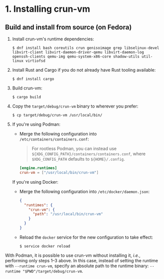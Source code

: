 # 1. Installing crun-vm

## Build and install from source (on Fedora)

1. Install crun-vm's runtime dependencies:

   ```console
   $ dnf install bash coreutils crun genisoimage grep libselinux-devel libvirt-client libvirt-daemon-driver-qemu libvirt-daemon-log openssh-clients qemu-img qemu-system-x86-core shadow-utils util-linux virtiofsd
   ```

2. Install Rust and Cargo if you do not already have Rust tooling available:

   ```console
   $ dnf install cargo
   ```

3. Build crun-vm:

   ```console
   $ cargo build
   ```

4. Copy the `target/debug/crun-vm` binary to wherever you prefer:

   ```console
   $ cp target/debug/crun-vm /usr/local/bin/
   ```

5. If you're using Podman:

     - Merge the following configuration into
       `/etc/containers/containers.conf`:

       > For rootless Podman, you can instead use
       > `${XDG_CONFIG_PATH}/containers/containers.conf`, where
       > `$XDG_CONFIG_PATH` defaults to `${HOME}/.config`.

       ```toml
       [engine.runtimes]
       crun-vm = ["/usr/local/bin/crun-vm"]
       ```

   If you're using Docker:

     - Merge the following configuration into `/etc/docker/daemon.json`:

       ```json
       {
         "runtimes": {
           "crun-vm": {
             "path": "/usr/local/bin/crun-vm"
           }
         }
       }
       ```

     - Reload the `docker` service for the new configuration to take effect:

       ```console
       $ service docker reload
       ```

With Podman, it is possible to use crun-vm without installing it, *i.e.*,
performing only steps 1–3 above. In this case, instead of setting the runtime
with `--runtime crun-vm`, specify an absolute path to the runtime binary:
`--runtime "$PWD"/target/debug/crun-vm`.
